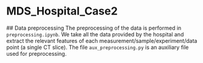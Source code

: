 # MDS_Hospital_Case2
## Data preprocessing
The preprocessing of the data is performed in `preprocessing.ipynb`. We take all the data provided by the hospital and extract the relevant features of each measurement/sample/experiment/data point (a single CT slice).
The file `aux_preprocessing.py` is an auxiliary file used for preprocessing.
